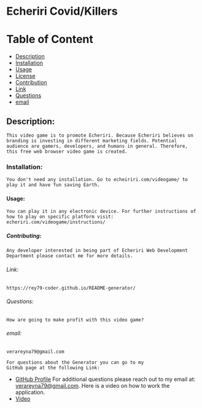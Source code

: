 
# Echeriri Covid/Killers

# Table of Content

- [Description](#Description)
- [Installation](#Installation)
- [Usage](#Usage)
- [License](#Licenses)
- [Contribution](#Contribution)
- [Link](#Link)
- [Questions](#Questions)
- [email](#email)

## Description:
    This video game is to promote Echeriri. Because Echeriri believes on branding is investing in different marketing fields. Potential audience are gamers, developers, and humans in general. Therefore, this free web browser video game is created.
### Installation:
    You don't need any installation. Go to echeiriri.com/videogame/ to play it and have fun saving Earth.
#### Usage:
    You can play it in any electronic device. For further instructions of how to play on specific platform visit: echeriri.com/videogame/instructions/
##### Contributing:
    Any developer interested in being part of Echeriri Web Development Department please contact me for more details.
###### Link:
    https://rey79-coder.github.io/README-generator/
###### Questions:
    How are going to make profit with this video game?
###### email:
    verareyna79@gmail.com

    For questions about the Generator you can go to my 
    GitHub page at the following Link: 
- [GitHub Profile](https://github.com/Rey79-coderundefined)
For additional questions please reach out to my email at: verareyna79@gmail.com.
    Here is a video on how to work the application.
- [Video](https://drive.google.com/drive/u/0/folders/1mCNmRdW1njCDLqONjagt40iXQdfSa4vc)
